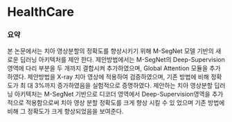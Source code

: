 # HealthCare


### 요약
본 논문에서는 치아 영상분할의 정확도를 향상시키기 위해 M-SegNet 모델 기반의 새로운 딥러닝 아키텍처를 제안 한다. 제안방법에서는 M-SegNet의 Deep-Supervision 영역에 다리 부분을 두 개까지 결합시켜 추가하였으며, Global Attention 모듈을 추가하였다. 제안방법을 X-ray 치아 영상에 적용하여 검증하였으며, 기존 방법에 비해 정확도가 최 대 3%까지 증가하였음을 실험적으로 증명하였다. 제안하는 치아 영상분할 딥러닝 아키텍처는 M-SegNet 기반으로 디코더 영역에서 Deep-Supervision영역을 추가적으로 적용함으로써 치아 영상 분할 정확도를 크게 향상 시킬 수 있 었으며 기존 방법에 비해 그 정확도가 크게 향상되었음을 보여준다.
